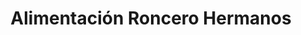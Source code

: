 ---
title: "Alimentación Roncero Hermanos"
url: /madrid/alimentacion-roncero-hermanos/
shop: comodidad
---